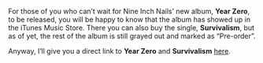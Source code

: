 For those of you who can’t wait for Nine Inch Nails’ new album, **Year Zero**, to be released, you will be happy to know that the album has showed up in the iTunes Music Store. There you can also buy the single, **Survivalism**, but as of yet, the rest of the album is still grayed out and marked as “Pre-order”.

Anyway, I’ll give you a direct link to **Year Zero** and **Survivalism** [here](http://click.linksynergy.com/fs-bin/stat?id=oiyVbGokg9Q&offerid=78941&type=3&subid=0&tmpid=1826&RD_PARM1=http%253A%252F%252Fphobos.apple.com%252FWebObjects%252FMZStore.woa%252Fwa%252FviewAlbum%253Fi%253D217031595%2526id%253D217031593%2526s%253D143441%2526partnerId%253D30).